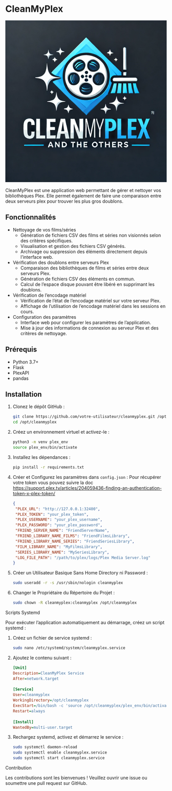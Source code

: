 # CleanMyPlex

![CleanMyPlex Logo](https://github.com/jjtronics/CleanMyPlex/blob/main/static/logo.png)

CleanMyPlex est une application web permettant de gérer et nettoyer vos bibliothèques Plex. Elle permet également de faire une comparaison entre deux serveurs plex pour trouver les plus gros doublons.

## Fonctionnalités

- Nettoyage de vos films/séries
  - Génération de fichiers CSV des films et séries non visionnés selon des critères spécifiques.
  - Visualisation et gestion des fichiers CSV générés.
  - Archivage ou suppression des éléments directement depuis l’interface web.
- Vérification des doublons entre serveurs Plex
  - Comparaison des bibliothèques de films et séries entre deux serveurs Plex.
  - Génération de fichiers CSV des éléments en commun.
  - Calcul de l’espace disque pouvant être libéré en supprimant les doublons.
- Vérification de l’encodage matériel
  - Vérification de l’état de l’encodage matériel sur votre serveur Plex.
  - Affichage de l’utilisation de l’encodage matériel dans les sessions en cours.
- Configuration des paramètres
  - Interface web pour configurer les paramètres de l’application.
  - Mise à jour des informations de connexion au serveur Plex et des critères de nettoyage.

## Prérequis

- Python 3.7+
- Flask
- PlexAPI
- pandas

## Installation

1. Clonez le dépôt GitHub :
   ```sh
   git clone https://github.com/votre-utilisateur/cleanmyplex.git /opt/cleanmyplex
   cd /opt/cleanmyplex

2. Créez un environnement virtuel et activez-le :

   ```sh
   python3 -m venv plex_env
   source plex_env/bin/activate

3. Installez les dépendances :
   ```bash
   pip install -r requirements.txt

4. Créer et Configurez les paramètres dans `config.json` :
   Pour récupérer votre token vous pouvez suivre la doc https://support.plex.tv/articles/204059436-finding-an-authentication-token-x-plex-token/
   ```json
   {
    "PLEX_URL": "http://127.0.0.1:32400",
    "PLEX_TOKEN": "your_plex_token",
    "PLEX_USERNAME": "your_plex_username",
    "PLEX_PASSWORD": "your_plex_password",
    "FRIEND_SERVER_NAME": "FriendServerName",
    "FRIEND_LIBRARY_NAME_FILMS": "FriendFilmsLibrary",
    "FRIEND_LIBRARY_NAME_SERIES": "FriendSeriesLibrary",
    "FILM_LIBRARY_NAME": "MyFilmsLibrary",
    "SERIES_LIBRARY_NAME": "MySeriesLibrary",
    "LOG_FILE_PATH": "/path/to/plex/logs/Plex Media Server.log"
   }

5. Créer un Utilisateur Basique Sans Home Directory ni Password :
   ```sh
   sudo useradd -r -s /usr/sbin/nologin cleanmyplex

6. Changer le Propriétaire du Répertoire du Projet :
   ```sh
   sudo chown -R cleanmyplex:cleanmyplex /opt/cleanmyplex

Scripts Systemd

Pour exécuter l’application automatiquement au démarrage, créez un script systemd :

1. Créez un fichier de service systemd :
   ```sh
   sudo nano /etc/systemd/system/cleanmyplex.service

2. Ajoutez le contenu suivant :

   ```ini
   [Unit]
   Description=CleanMyPlex Service
   After=network.target

   [Service]
   User=cleanmyplex
   WorkingDirectory=/opt/cleanmyplex
   ExecStart=/bin/bash -c 'source /opt/cleanmyplex/plex_env/bin/activate && exec python3 /opt/cleanmyplex/cleanmyplex.py'
   Restart=always

   [Install]
   WantedBy=multi-user.target

3. Rechargez systemd, activez et démarrez le service :

   ```sh
   sudo systemctl daemon-reload
   sudo systemctl enable cleanmyplex.service
   sudo systemctl start cleanmyplex.service

Contribution

Les contributions sont les bienvenues ! Veuillez ouvrir une issue ou soumettre une pull request sur GitHub.
